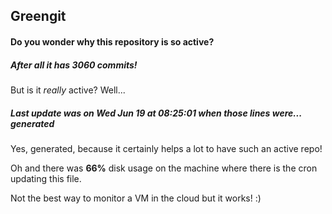## Greengit

#### Do you wonder why this repository is so active?

##### After all it has 3060 commits!

But is it *really* active? Well...

##### Last update was on Wed Jun 19 at 08:25:01 when those lines were... generated

Yes, generated, because it certainly helps a lot to have such an active repo!

Oh and there was **66%** disk usage on the machine
where there is the cron updating this file.

Not the best way to monitor a VM in the cloud but it works! :)
